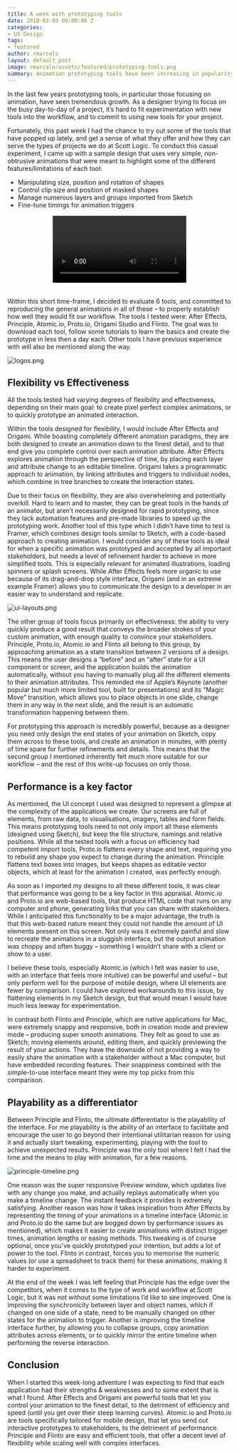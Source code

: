 ```yaml
---
title: A week with prototyping tools
date: 2018-03-09 00:00:00 Z
categories:
- UX Design
tags:
- featured
author: rmarcalo
layout: default_post
image: rmarcalo/assets/featured/prototyping-tools.png
summary: Animation prototyping tools have been increasing in popularity, but also in variety. I spent a week exploring these tools and in this post I will try to gauge which tool is most appropriate for the needs and workflows of our team.
---
```


In the last few years prototyping tools, in particular those focusing on animation, have seen tremendous growth. As a designer trying to focus on the busy day-to-day of a project, it’s hard to fit experimentation with new tools into the workflow, and to commit to using new tools for your project.

Fortunately, this past week I had the chance to try out some of the tools that have popped up lately, and get a sense of what they offer and how they can serve the types of projects we do at Scott Logic. To conduct this casual experiment, I came up with a sample design that uses very simple, non-obtrusive animations that were meant to highlight some of the different features/limitations of each tool:

* Manipulating size, position and rotation of shapes
* Control clip size and position of masked shapes
* Manage numerous layers and groups imported from Sketch
* Fine-tune timings for animation triggers

<video autoplay loop style="max-width: 100%; max-height: 470px; background-color: #EAEAEA; padding: 2px; display: block; margin: 0 auto;">
  <source src="{{site.baseurl}}/rmarcalo/assets/a-week-with-prototyping-tools/principle-web.mp4" type="video/mp4">
  <source src="{{site.baseurl}}/rmarcalo/assets/a-week-with-prototyping-tools/principle-mobile.webm" type="video/webm">
</video>
<br/>

Within this short time-frame, I decided to evaluate 6 tools, and committed to reproducing the general animations in all of these – to properly establish how well they would fit our workflow. The tools I tested were: After Effects, Principle, Atomic.io, Proto.io, Origami Studio and Flinto. The goal was to download each tool, follow some tutorials to learn the basics and create the prototype in less then a day each. Other tools I have previous experience with will also be mentioned along the way.

![logos.png]({{site.baseurl}}/rmarcalo/assets/a-week-with-prototyping-tools/logos.png)

## Flexibility vs Effectiveness

All the tools tested had varying degrees of flexibility and effectiveness, depending on their main goal: to create pixel perfect complex animations, or to quickly prototype an animated interaction.

Within the tools designed for flexibility, I would include After Effects and Origami. While boasting completely different animation paradigms, they are both designed to create an animation down to the finest detail, and to that end give you complete control over each animation attribute. After Effects explores animation through the perspective of time, by placing each layer and attribute change to an editable timeline. Origami takes a programmatic approach to animation, by linking attributes and triggers to individual nodes, which combine in tree branches to create the interaction states.

Due to their focus on flexibility, they are also overwhelming and potentially overkill. Hard to learn and to master, they can be great tools in the hands of an animator, but aren’t necessarily designed for rapid prototyping, since they lack automation features and pre-made libraries to speed up the prototyping work. Another tool of this type which I didn’t have time to test is Framer, which combines design tools similar to Sketch, with a code-based approach to creating animation. I would consider any of these tools as ideal for when a specific animation was prototyped and accepted by all important stakeholders, but needs a level of refinement harder to achieve in more simplified tools. This is especially relevant for animated illustrations, loading spinners or splash screens. While After Effects feels more organic to use because of its drag-and-drop style interface, Origami (and in an extreme example Framer) allows you to communicate the design to a developer in an easier way to understand and replicate.

![ui-layouts.png]({{site.baseurl}}/rmarcalo/assets/a-week-with-prototyping-tools/ui-layouts.png)

The other group of tools focus primarily on effectiveness: the ability to very quickly produce a good result that conveys the broader strokes of your custom animation, with enough quality to convince your stakeholders. Principle, Proto.io, Atomic.io and Flinto all belong to this group, by approaching animation as a state transition between 2 versions of a design. This means the user designs a “before” and an “after” state for a UI component or screen, and the application builds the animation automatically, without you having to manually plug all the different elements to their animation attributes. This reminded me of Apple’s Keynote (another popular but much more limited tool, built for presentations) and its “Magic Move” transition, which allows you to place objects in one slide, change them in any way in the next slide, and the result is an automatic transformation happening between them.

For prototyping this approach is incredibly powerful, because as a designer you need only design the end states of your animation on Sketch, copy them across to these tools, and create an animation in minutes, with plenty of time spare for further refinements and details. This means that the second group I mentioned inherently felt much more suitable for our workflow – and the rest of this write-up focuses on only those.

## Performance is a key factor

As mentioned, the UI concept I used was designed to represent a glimpse at the complexity of the applications we create. Our screens are full of elements, from raw data, to visualisations, imagery, tables and form fields. This means prototyping tools need to not only import all these elements (designed using Sketch), but keep the file structure, namings and relative positions. While all the tested tools with a focus on efficiency had competent import tools, Proto.io flattens every shape and text, requiring you to rebuild any shape you expect to change during the animation. Principle flattens text boxes into images, but keeps shapes as editable vector objects, which at least for the animation I created, was perfectly enough.

As soon as I imported my designs to all these different tools, it was clear that performance was going to be a key factor in this appraisal. Atomic.io and Proto.io are web-based tools, that produce HTML code that runs on any computer and phone, generating links that you can share with stakeholders. While I anticipated this functionality to be a major advantage, the truth is that this web-based nature meant they could not handle the amount of UI elements present on this screen. Not only was it extremely painful and slow to recreate the animations in a sluggish interface, but the output animation was choppy and often buggy – something I wouldn’t share with a client or show to a user.

I believe these tools, especially Atomic.io (which I felt was easier to use, with an interface that feels more intuitive) can be powerful and useful – but only perform well for the purpose of mobile design, where UI elements are fewer by comparison. I could have explored workarounds to this issue, by flattening elements in my Sketch design, but that would mean I would have much less leeway for experimentation.

In contrast both Flinto and Principle, which are native applications for Mac, were extremely snappy and responsive, both in creation mode and preview mode – producing super smooth animations. They felt as good to use as Sketch; moving elements around, editing them, and quickly previewing the result of your actions. They have the downside of not providing a way to easily share the animation with a stakeholder without a Mac computer, but have embedded recording features. Their snappiness combined with the simple-to-use interface meant they were my top picks from this comparison.

## Playability as a differentiator

Between Principle and Flinto, the ultimate differentiator is the playability of the interface. For me playability is the ability of an interface to facilitate and encourage the user to go beyond their intentional utilitarian reason for using it and actually start tweaking, experimenting, playing with the tool to achieve unexpected results. Principle was the only tool where I felt I had the time and the means to play with animation, for a few reasons.

![principle-timeline.png]({{site.baseurl}}/rmarcalo/assets/a-week-with-prototyping-tools/principle-timeline.png)

One reason was the super responsive Preview window, which updates live with any change you make, and actually replays automatically when you make a timeline change. The instant feedback it provides is extremely satisfying. Another reason was how it takes inspiration from After Effects by representing the timing of your animations in a timeline interface (Atomic.io and Proto.io do the same but are bogged down by performance issues as mentioned), which makes it easier to create animations with distinct trigger times, animation lengths or easing methods. This tweaking is of course optional, once you’ve quickly prototyped your intention, but adds a lot of power to the tool. Flinto in contrast, forces you to memorise the numeric values (or use a spreadsheet to track them) for these animations, making it harder to experiment.

At the end of the week I was left feeling that Principle has the edge over the competitors, when it comes to the type of work and workflow at Scott Logic, but it was not without some limitations I’d like to see improved. One is improving the synchronicity between layer and object names, which if changed on one side of a state, need to be manually changed on other states for the animation to trigger. Another is improving the timeline interface further, by allowing you to collapse groups, copy animation attributes across elements, or to quickly mirror the entire timeline when performing the reverse interaction.

## Conclusion

When I started this week-long adventure I was expecting to find that each application had their strengths & weaknesses and to some extent that is what I found. After Effects and Origami are powerful tools that let you control your animation to the finest detail, to the detriment of efficiency and speed (until you get over their steep learning curves). Atomic.io and Proto.io are tools specifically tailored for mobile design, that let you send out interactive prototypes to stakeholders, to the detriment of performance. Principle and Flinto are easy and efficient tools, that offer a decent level of flexibility while scaling well with complex interfaces.
